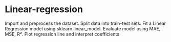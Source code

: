 # Linear-regression
Import and preprocess the dataset.
Split data into train-test sets.
Fit a Linear Regression model using sklearn.linear_model.
Evaluate model using MAE, MSE, R².
Plot regression line and interpret coefficients
